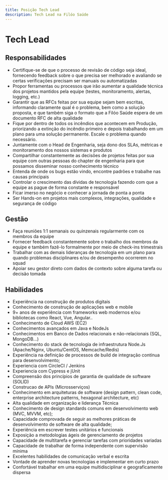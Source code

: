 ```yaml
---
title: Posição Tech Lead
description: Tech Lead na Filóo Saúde
---
```


# Tech Lead

## Responsabilidades

- Certifique-se de que o processo de revisão de código seja ideal, fornecendo feedback sobre o que precisa ser melhorado e avaliando se certas verificações precisam ser manuais ou automatizadas
- Propor ferramentas ou processos que irão aumentar a qualidade técnica dos projetos mantidos pela equipe (testes, monitoramento, alertas, logging, etc.)
- Garantir que as RFCs feitas por sua equipe sejam bem escritas, informando claramente qual é o problema, bem como a solução proposta, e que também siga o formato que a Filóo Saúde espera de um documento RFC de alta qualidade
- Fique por dentro de todos os incêndios que acontecem em Produção, priorizando a extinção do incêndio primeiro e depois trabalhando em um plano para uma solução permanente. Escale o problema quando necessário.
- Juntamente com o Head de Engenharia, seja dono dos SLAs, métricas e monitoramento dos nossos sistemas e produtos
- Compartilhar constantemente as decisões de projetos feitas por sua equipe com outras pessoas do chapter de engenharia para que possamos disseminar nosso conhecimento técnico
- Entenda de onde os bugs estão vindo, encontre padrões e trabalhe nas causas principais
- Controlar o crescimento das dívidas de tecnologia fazendo com que a equipe as pague de forma constante e responsável
- Ficar imerso no negócio e conhecer a jornada de ponta a ponta
- Ser Hands-on em projetos mais complexos, integrações, qualidade e segurança de código

## Gestão

- Faça reuniões 1:1 semanais ou quinzenais regularmente com os membros da equipe
- Fornecer feedback constantemente sobre o trabalho dos membros da equipe e também fazê-lo formalmente por meio de check-ins trimestrais
- Trabalhar com as demais lideranças de tecnologia em um plano para quando problemas disciplinares e/ou de desempenho ocorrerem no squad
- Apoiar seu gestor direto com dados de contexto sobre alguma tarefa ou decisão tomada

## Habilidades

- Experiência na construção de produtos digitais
- Conhecimento de construção de aplicações web e mobile
- 9+ anos de experiência com frameworks web modernos e/ou bibliotecas como React, Vue, Angular..
- Conhecimento de Cloud AWS (EC2)
- Conhecimentos avançados em Java e NodeJs
- Conhecimentos em Banco de Dados relacionais e não-relacionais (SQL, MongoDB...)
- Conhecimento do stack de tecnologia de infraestrutura Node.Js (Apache/Nginx, Ubuntu/CentOS, Memcache/Redis)
- Experiência na definição de processos de build de integração contínua para desenvolvimento;
- Experiencia com CircleCI / Jenkins
- Experiencia com Cypress e jUnit
- Compreensão dos princípios de garantia de qualidade de software (SOLID)
- Construcao de APIs (Microsserviços)
- Conhecimento em arquiteturas de software (design pattern, clean code, enterprise architecture patterns, hexagonal architecture, etc)
- Alta qualidade em organização e liderança Técnica
- Conhecimento de design standards comuns em desenvolvimento web (MVC, MVVM, etc);
- Capacidade comprovada de seguir as melhores práticas de desenvolvimento de software de alta qualidade;
- Experiência em escrever testes unitários e funcionais
- Exposição a metodologias ágeis de gerenciamento de projetos
- Capacidade de multitarefa e gerenciar tarefas com prioridades variadas
- Capacidade de trabalhar de forma independente com supervisão mínima
- Excelentes habilidades de comunicação verbal e escrita
- Vontade de aprender novas tecnologias e implementar em curto prazo
- Confortável trabalhar em uma equipe multidisciplinar e geograficamente dispersa
